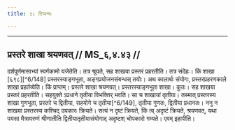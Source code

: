 ```yaml
---
title: ३८ टिप्पन्यः

---
```


[^6/146]: E1,6; E2: pratīyate

[^6/147]: E1,6; E2: api śaṅkhādhmānakālo

____________________________________________


## प्रस्तरे शाखा श्रयणवत् // MS_६,४.४३ //

दर्शपूर्णमासाभ्यां स्वर्गकामो यजेतेति। तत्र श्रूयते, सह शाखया प्रस्तरं प्रहरतीति। तत्र संदेहः। किं शाखा [६९८][^6/148] प्रस्तरस्याङ्गभूता, अङ्गप्रयोजनसंबन्धस् तयोः। अथ कालार्थः संयोगः, प्रस्तरप्रहरणकाले शाखा प्रहर्तव्येति। किं प्राप्तम्। प्रस्तरे शाखा श्रयणवत्। प्रस्तरस्याङ्गभूता शाखा। कुतः। सह शाखया प्रस्तरं प्रहरतीति। सहयुक्ते ऽप्रधाने तृतीया विभक्तिर् भवति। सा च शाखायां तृतीया। तस्मात् प्रस्तरस्य शाखा गुणभूता, प्रस्तरे च द्वितीया, सहयोगे च तृतीया[^6/149], तृतीया गुणतः, द्वितीया प्रधानतः। ननु न शाखया प्रस्तरस्य कश्चिद् उपकारः क्रियते। सत्यं न दृष्टं क्रियते, किं त्व् अदृष्टं क्रियते, श्रयणवत्, यथा पयसा मैत्रावरुणं श्रीणातीति द्वितीयातृतीयासंयोगाद् अदृष्टश् चोपकारो गम्यते। एवम् इहापीति।
